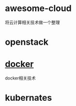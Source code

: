 # awesome-cloud
将云计算相关技术做一个整理

# openstack

# [docker](docker/README.md)

docker相关技术

# kubernates

